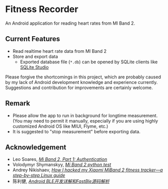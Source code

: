 # Fitness Recorder

An Android application for reading heart rates from MI Band 2.

## Current Features

- Read realtime heart rate data from MI Band 2
- Store and export data
  - Exported database file (`*.db`) can be opened by SQLite clients like [SQLite Studio](https://sqlitestudio.pl/)

Please forgive the shortcomings in this project, which are probably caused by my lack of Android development knowledge and experience currently. Suggestions and contribution for improvements are certainly welcome.

## Remark

- Please allow the app to run in background for longtime measurement. (You may need to permit it manually, especially if you are using highly customized Android OS like MIUI, Flyme, etc.)
- It is suggested to "stop measurement" before exporting data.

## Acknowledgement

- Leo Soares, [_Mi Band 2, Part 1: Authentication_](https://leojrfs.github.io/writing/miband2-part1-auth/)
- Volodymyr Shymanskyy, [_Mi Band 2 python test_](https://github.com/vshymanskyy/miband2-python-test)
- Andrey Nikishaev, [_How I hacked my Xiaomi MiBand 2 fitness tracker—a step-by-step Linux guide_](https://medium.com/@a.nikishaev/how-i-hacked-xiaomi-miband-2-to-control-it-from-linux-a5bd2f36d3ad)
- 陈利健, [_Android BLE开发详解和FastBle源码解析_](https://www.jianshu.com/p/795bb0a08beb)

